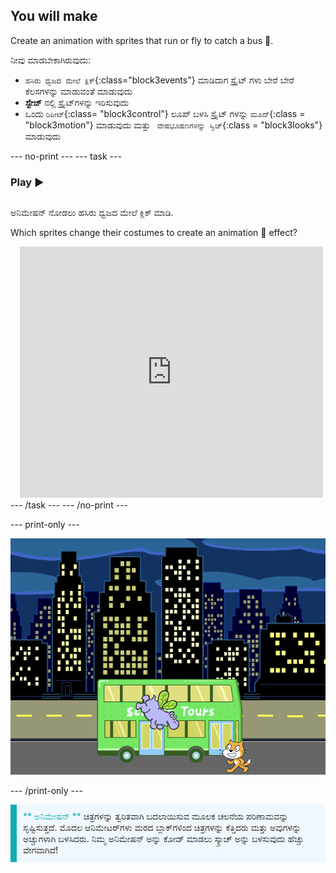 ## You will make

Create an animation with sprites that run or fly to catch a bus 🚌.

ನೀವು ಮಾಡಬೇಕಾಗಿರುವುದು:
+ `ಹಸಿರು ಧ್ವಜದ ಮೇಲೆ ಕ್ಲಿಕ್`{:class="block3events"} ಮಾಡಿದಾಗ ಸ್ಪ್ರೈಟ್ ಗಳು ಬೇರೆ ಬೇರೆ ಕೆಲಸಗಳನ್ನು ಮಾಡುವಂತೆ ಮಾಡುವುದು
+ **ಸ್ಟೇಜ್** ನಲ್ಲಿ ಸ್ಪ್ರೈಟ್‌ಗಳನ್ನು ಇರಿಸುವುದು
+ ಒಂದು `ರಿಪೀಟ್`{:class= "block3control"} ಲೂಪ್ ಬಳಸಿ ಸ್ಪ್ರೈಟ್ ಗಳನ್ನು `ಮೂವ್`{:class = "block3motion"} ಮಾಡುವುದು ಮತ್ತು ` ವೇಷಭೂಷಣಗಳನ್ನು ಸ್ವಿಚ್`{:class = "block3looks"} ಮಾಡುವುದು

--- no-print --- --- task ---

### Play ▶️
<div style="display: flex; flex-wrap: wrap">
<div style="flex-basis: 200px; flex-grow: 1">  

ಅನಿಮೇಷನ್ ನೋಡಲು ಹಸಿರು ಧ್ವಜದ ಮೇಲೆ ಕ್ಲಿಕ್ ಮಾಡಿ. 

Which sprites change their costumes to create an animation 🎥 effect?
</div>
<div class="scratch-preview" style="margin-left: 15px;">
  <iframe allowtransparency="true" width="485" height="402" src="https://scratch.mit.edu/projects/embed/724160134/?autostart=false" frameborder="0"></iframe>
</div>
</div>
--- /task --- --- /no-print ---

--- print-only ---

![ಪೂರ್ಣಗೊಂಡ ಯೋಜನೆ.](images/hippo-flies.png)

--- /print-only ---

<p style="border-left: solid; border-width:10px; border-color: #0faeb0; background-color: aliceblue; padding: 10px;">
<span style="color: #0faeb0">** ಅನಿಮೇಷನ್ **</span> ಚಿತ್ರಗಳನ್ನು ತ್ವರಿತವಾಗಿ ಬದಲಾಯಿಸುವ ಮೂಲಕ ಚಲನೆಯ ಪರಿಣಾಮವನ್ನು ಸೃಷ್ಟಿಸುತ್ತದೆ. ಮೊದಲ ಆನಿಮೇಟರ್‌ಗಳು ಮರದ ಬ್ಲಾಕ್‌ಗಳಿಂದ ಚಿತ್ರಗಳನ್ನು ಕೆತ್ತಿದರು ಮತ್ತು ಅವುಗಳನ್ನು ಅಚ್ಚುಗಳಾಗಿ ಬಳಸಿದರು. ನಿಮ್ಮ ಅನಿಮೇಷನ್ ಅನ್ನು ಕೋಡ್ ಮಾಡಲು ಸ್ಕ್ರಾಚ್ ಅನ್ನು ಬಳಸುವುದು ಹೆಚ್ಚು ವೇಗವಾಗಿದೆ!
</p>
